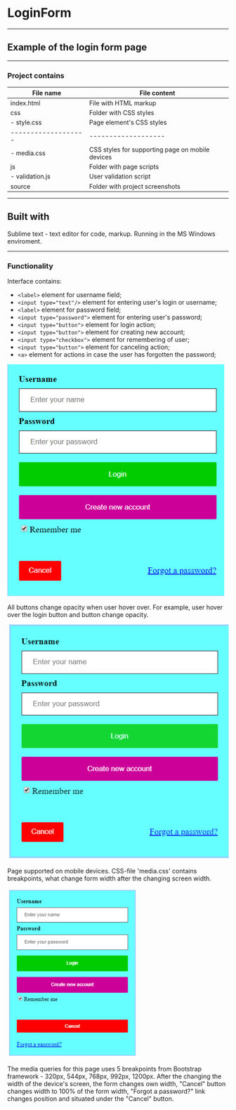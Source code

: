 # LoginForm
---------------------------------
## Example of the login form page
---------------------------------
### Project contains
 File name         |   File content
-------------------|------------------
index.html         |File with HTML markup
css                |Folder with CSS styles
  - style.css      |Page element's CSS styles
-------------------|-------------------
  - media.css      |CSS styles for supporting page on mobile devices
js                 |Folder with page scripts
  - validation.js  |User validation script
source             |Folder with project screenshots

----------------------------------------
Built with
----------------------------------------
Sublime text - text editor for code, markup. 
Running in the MS Windows enviroment.

----------------------------------------

### Functionality
Interface contains:
  - `<label>` element for username field;
  - `<input type="text"/>` element for entering user's login or username;
  - `<label>` element for password field;
  - `<input type="password">` element for entering user's password;
  - `<input type="button">` element for login action;
  - `<input type="button">` element for creating new account;
  - `<input type="checkbox">` element for remembering of user;
  - `<input type="button">` element for canceling action;
  - `<a>` element for actions in case the user has forgotten the password;
 
![alt interface](https://github.com/AlexShyshkov/LoginForm/blob/master/source/screenshots/login_form.png)

All buttons change opacity when user hover over. For example, user hover over the login button and button change opacity.

![alt hover](https://github.com/AlexShyshkov/LoginForm/blob/master/source/screenshots/hove_button.png)

Page supported on mobile devices. CSS-file 'media.css' contains breakpoints, what change form width after the changing screen width.

![alt mobile](https://github.com/AlexShyshkov/LoginForm/blob/master/source/screenshots/mobile.png)

The media queries for this page uses 5 breakpoints from Bootstrap framework - 320px, 544px, 768px, 992px, 1200px.
After the changing the width of the device's screen, the form changes own width, "Cancel" button changes width to 100% of the form width, "Forgot a password?" link changes position and situated under the "Cancel" button.
